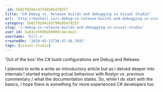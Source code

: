 ```yaml
---
_id: 5b02f8284c83f94b95470257
title: "C# Debug vs. Release builds and debugging in Visual Studio"
url: 'http://benhall.io/c-debug-vs-release-builds-and-debugging-in-visual-studio-from-novice-to-expert-in-one-blog-article/'
category: 5b02f8284c83f94b95470257
slug: 'c-debug-vs-release-builds-and-debugging-in-visual-studio'
user_id: 5a83ce59d6eb0005c4ecda2c
username: 'bill-s'
createdOn: '2018-05-21T16:47:36.793Z'
tags: [visual-studio]
---
```


‘Out of the box’ the C# build configurations are Debug and Release.

I planned to write a write an introductory article but as I delved deeper into internals I started exploring actual behaviour with Roslyn vs. previous commentary / what the documentation states. So, while I do start with the basics, I hope there is something for more experienced C# developers too.
